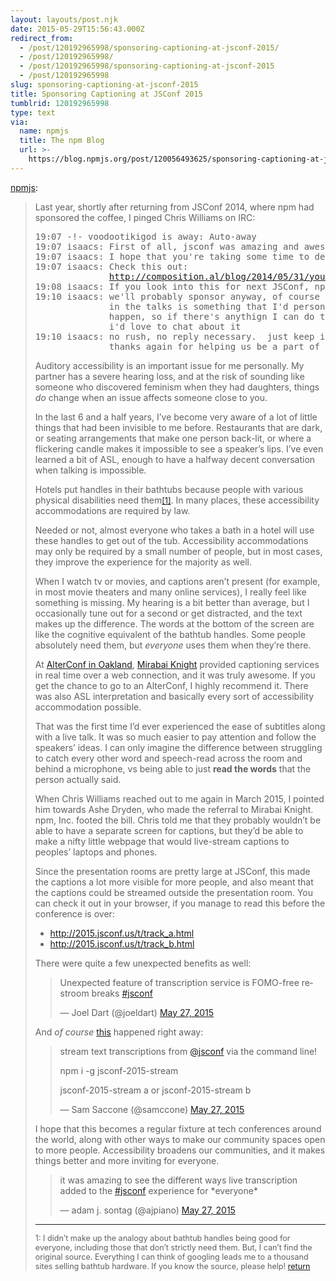 ```yaml
---
layout: layouts/post.njk
date: 2015-05-29T15:56:43.000Z
redirect_from:
  - /post/120192965998/sponsoring-captioning-at-jsconf-2015/
  - /post/120192965998/
  - /post/120192965998/sponsoring-captioning-at-jsconf-2015
  - /post/120192965998
slug: sponsoring-captioning-at-jsconf-2015
title: Sponsoring Captioning at JSConf 2015
tumblrid: 120192965998
type: text
via:
  name: npmjs
  title: The npm Blog
  url: >-
    https://blog.npmjs.org/post/120056493625/sponsoring-captioning-at-jsconf-2015
---
```

<p><a href="http://blog.npmjs.org/post/120056493625/sponsoring-captioning-at-jsconf-2015" class="tumblr_blog">npmjs</a>:</p>

<blockquote><p>Last year, shortly after returning from JSConf 2014, where npm had sponsored the coffee, I pinged Chris Williams on IRC:</p>

<pre>19:07 -!- voodootikigod is away: Auto-away
19:07 isaacs: First of all, jsconf was amazing and awesome, as always
19:07 isaacs: I hope that you're taking some time to decompress :)
19:07 isaacs: Check this out:
              <a href="http://composition.al/blog/2014/05/31/your-next-conference-should-have-real-time-captioning/">http://composition.al/blog/2014/05/31/your-next-conference-should-have-real-time-captioning/</a>
19:08 isaacs: If you look into this for next JSConf, npm will sponsor it.
19:10 isaacs: we'll probably sponsor anyway, of course :)  but i mean, having CARTs
              in the talks is something that I'd personally want to try to help make
              happen, so if there's anythign I can do to help with that specifically,
              i'd love to chat about it
19:10 isaacs: no rush, no reply necessary.  just keep in mind for next year :)
              thanks again for helping us be a part of it.</pre>

<p>Auditory accessibility is an important issue for me personally.  My partner has a severe hearing loss, and at the risk of sounding like someone who discovered feminism when they had daughters, things <em>do</em> change when an issue affects someone close to you.</p>

<p>In the last 6 and a half years, I’ve become very aware of a lot of little things that had been invisible to me before.  Restaurants that are dark, or seating arrangements that make one person back-lit, or where a flickering candle makes it impossible to see a speaker’s lips.  I’ve even learned a bit of ASL, enough to have a halfway decent conversation when talking is impossible.</p>

<p>Hotels put handles in their bathtubs because people with various physical disabilities need them<small style="font-size:90%"><a href="#accessibility-fn-1" id="accessibility-fn-1-return">[1]</a></small>.  In many places, these accessibility accommodations are required by law.</p>

<p>Needed or not, almost everyone who takes a bath in a hotel will use these handles to get out of the tub.  Accessibility accommodations may only be required by a small number of people, but in most cases, they improve the experience for the majority as well.</p>

<p>When I watch tv or movies, and captions aren’t present (for example, in most movie theaters and many online services), I really feel like something is missing.  My hearing is a bit better than average, but I occasionally tune out for a second or get distracted, and the text makes up the difference.  The words at the bottom of the screen are like the cognitive equivalent of the bathtub handles.  Some people absolutely need them, but <em>everyone</em> uses them when they’re there.</p>

<p>At <a href="http://www.alterconf.com/sessions/sfoakland-ca">AlterConf in Oakland</a>, <a href="http://stenoknight.com/">Mirabai Knight</a> provided captioning services in real time over a web connection, and it was truly awesome.  If you get the chance to go to an AlterConf, I highly recommend it.  There was also ASL interpretation and basically every sort of accessibility accommodation possible.</p>

<p>That was the first time I’d ever experienced the ease of subtitles along with a live talk.  It was so much easier to pay attention and follow the speakers’ ideas.  I can only imagine the difference between struggling to catch every other word and speech-read across the room and behind a microphone, vs being able to just <strong>read the words</strong> that the person actually said.</p>

<p>When Chris Williams reached out to me again in March 2015, I pointed him towards Ashe Dryden, who made the referral to Mirabai Knight.  npm, Inc. footed the bill.  Chris told me that they probably wouldn’t be able to have a separate screen for captions, but they’d be able to make a nifty little webpage that would live-stream captions to peoples’ laptops and phones.</p>

<p>Since the presentation rooms are pretty large at JSConf, this made the captions a lot more visible for more people, and also meant that the captions could be streamed outside the presentation room.  You can check it out in your browser, if you manage to read this before the conference is over:</p>

<ul><li><a href="http://2015.jsconf.us/t/track_a.html">http://2015.jsconf.us/t/track_a.html</a></li>
<li><a href="http://2015.jsconf.us/t/track_b.html">http://2015.jsconf.us/t/track_b.html</a></li>
</ul><p>There were quite a few unexpected benefits as well:</p>

<blockquote class="twitter-tweet" lang="en"><p lang="en" dir="ltr">Unexpected feature of transcription service is FOMO-free restroom breaks <a href="https://twitter.com/hashtag/jsconf?src=hash">#jsconf</a></p>— Joel Dart (@joeldart) <a href="https://twitter.com/joeldart/status/603565261732581376">May 27, 2015</a></blockquote>

<script async src="//platform.twitter.com/widgets.js" charset="utf-8"></script><p>And <em>of course</em> <a href="http://npm.im/jsconf-2015-stream">this</a> happened right away:</p>

<blockquote class="twitter-tweet" lang="en"><p lang="en" dir="ltr">stream text transcriptions from <a href="https://twitter.com/jsconf">@jsconf</a>
via the command line!

npm i -g jsconf-2015-stream

jsconf-2015-stream a 
or
jsconf-2015-stream b</p>— Sam Saccone (@samccone) <a href="https://twitter.com/samccone/status/603615639870304256">May 27, 2015</a></blockquote>

<script async src="//platform.twitter.com/widgets.js" charset="utf-8"></script><p>I hope that this becomes a regular fixture at tech conferences around the world, along with other ways to make our community spaces open to more people.  Accessibility broadens our communities, and it makes things better and more inviting for everyone.</p>

<blockquote class="twitter-tweet" lang="en"><p lang="en" dir="ltr">it was amazing to see the different ways live transcription added to the <a href="https://twitter.com/hashtag/jsconf?src=hash">#jsconf</a> experience for *everyone*</p>— adam j. sontag (@ajpiano) <a href="https://twitter.com/ajpiano/status/603687838215974913">May 27, 2015</a></blockquote>

<script async src="//platform.twitter.com/widgets.js" charset="utf-8"></script><hr><p id="accessibility-fn-1"><small style="font-size:90%">1: I didn’t make up the analogy about bathtub handles being good for everyone, including those that don’t strictly need them.  But, I can’t find the original source.  Everything I can think of googling leads me to a thousand sites selling bathtub hardware.  If you know the source, please help! <a href="#accessibility-fn-1-return">return</a></small></p></blockquote>
